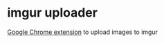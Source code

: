 # imgur uploader
[Google Chrome extension](https://chrome.google.com/webstore/detail/imgur-uploader/lcpkicdemehhmkjolekhlglljnkggfcf) to upload images to imgur
